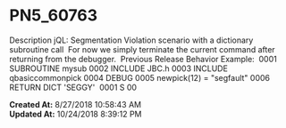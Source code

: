 # PN5_60763

Description jQL: Segmentation Violation scenario with a dictionary subroutine call  For now we simply terminate the current command after returning from the debugger.  Previous Release Behavior Example:  0001 SUBROUTINE mysub 0002 INCLUDE JBC.h 0003 INCLUDE qbasiccommonpick 0004 DEBUG 0005 newpick(12) = "segfault" 0006 RETURN DICT 'SEGGY'  0001 S 00  

**Created At:** 8/27/2018 10:58:43 AM  
**Updated At:** 10/24/2018 8:39:12 PM  

